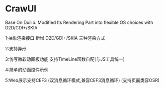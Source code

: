 # CrawUI
Base On Duilib. Modified Its Rendering Part into flexible OS choices with D2D/GDI+/SKIA

1:抽象渲染接口 新增 D2D/GDI+/SKIA 三种渲染方式

2:支持异形

3:仿写微软动画板功能 支持TimeLine函数自配(与JS工具统一)

4:简单的动画控件示例 

5:Web展示支持CEF3 (双消息循环模式,兼容CEF3消息循环) (支持页面类容OSR)
